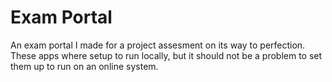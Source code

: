 # Exam Portal
An exam portal I made for a project assesment on its way to perfection. These apps where setup to run locally, but it should not be a problem to set them up to run on an online system.
